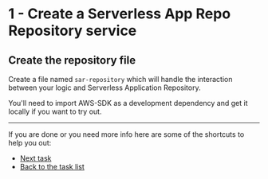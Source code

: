 # 1 - Create a Serverless App Repo Repository service

## Create the repository file

Create a file named `sar-repository` which will handle the interaction between your logic and Serverless Application Repository.

You'll need to import AWS-SDK as a development dependency and get it locally if you want to try out.

----

If you are done or you need more info here are some of the shortcuts to help you out:

- [Next task](../2-search-apps)
- [Back to the task list](../)
